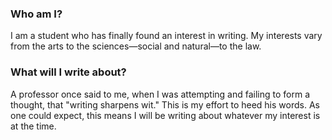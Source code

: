 ### Who am I?
I am a student who has finally found an interest in writing. My interests vary from the arts to the sciences—social and natural—to the law.

### What will I write about?
A professor once said to me, when I was attempting and failing to form a thought, that "writing sharpens wit." This is my effort to heed his words. As one could expect, this means I will be writing about whatever my interest is at the time.
